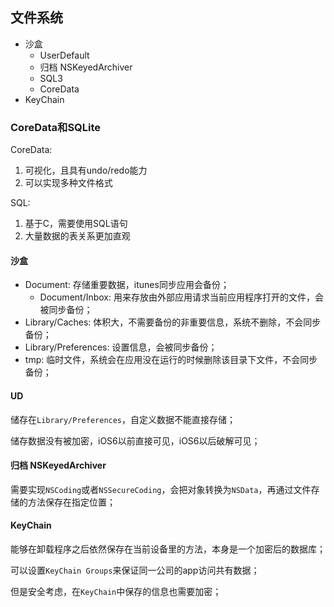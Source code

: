 ## 文件系统

* 沙盒
	* UserDefault
	* 归档 NSKeyedArchiver
	* SQL3
	* CoreData
* KeyChain

### CoreData和SQLite

CoreData:

1. 可视化，且具有undo/redo能力
2. 可以实现多种文件格式

SQL:

1. 基于C，需要使用SQL语句
2. 大量数据的表关系更加直观

#### 沙盒

* Document: 存储重要数据，itunes同步应用会备份；
	* Document/Inbox: 用来存放由外部应用请求当前应用程序打开的文件，会被同步备份；
* Library/Caches: 体积大，不需要备份的非重要信息，系统不删除，不会同步备份；
* Library/Preferences: 设置信息，会被同步备份；
* tmp: 临时文件，系统会在应用没在运行的时候删除该目录下文件，不会同步备份；

#### UD

储存在`Library/Preferences`，自定义数据不能直接存储；

储存数据没有被加密，iOS6以前直接可见，iOS6以后破解可见；

#### 归档 NSKeyedArchiver

需要实现`NSCoding`或者`NSSecureCoding`，会把对象转换为`NSData`，再通过文件存储的方法保存在指定位置；

#### KeyChain

能够在卸载程序之后依然保存在当前设备里的方法，本身是一个加密后的数据库；

可以设置`KeyChain Groups`来保证同一公司的app访问共有数据；

但是安全考虑，在`KeyChain`中保存的信息也需要加密；


